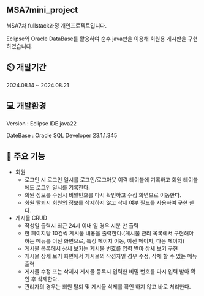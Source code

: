 ## MSA7mini_project
MSA7차 fullstack과정 개인프로젝트입니다. 

Eclipse와 Oracle DataBase를 활용하여 순수 java만을 이용해 회원용 게시판을 구현하였습니다.


## ⏲️ 개발기간
2024.08.14 ~ 2024.08.21

## 💻 개발환경
Version : Eclipse IDE java22

DateBase : Oracle SQL Developer 23.1.1.345

## 📌 주요 기능
* 회원
  * 로그인 시 로그인 일시를 로그인/로그아웃 이력 테이블에 기록하고 회원 테이블에도 로그인 일시를 기록한다.
  * 회원 정보를 수정시 비밀번호를 다시 확인하고 수정 화면으로 이동한다.
  * 회원 탈퇴시 회원의 정보를 삭제하지 않고 삭제 여부 필드를 사용하여 구현 한다.
* 게시물 CRUD
  * 작성일 출력시 최근 24시 이내 일 경우 시분 만 출력
  * 한 페이지당 10건씩 게시물 내용을 출력한다.(게시물 관리 목록에서 구현해야 하는 메뉴를 이전 화면으로, 특정 페이지 이동, 이전 페이지, 다음 페이지)
  * 게시물 목록에서 상세 보기는 게시물 번호를 입력 받아 상세 보기 구현
  * 게시물 상세 보기 화면에서 게시물의 작성자일 경우 수정, 삭제 할 수 있는 메뉴 출력
  * 게시물 수정 또는 삭제시 게시물 등록시 입력한 비밀 번호를 다시 입력 받아 확인 후 삭제한다.
  * 관리자의 경우는 회원 탈퇴 및 게시물 삭제를 확인 하지 않고 바로 처리한다.
